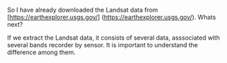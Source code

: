 So I have already downloaded the Landsat data from [https://earthexplorer.usgs.gov/] (https://earthexplorer.usgs.gov/). 
Whats next?

If we extract the Landsat data, it consists of several data, asssociated with several bands recorder by sensor. 
It is important to understand the difference among them.
